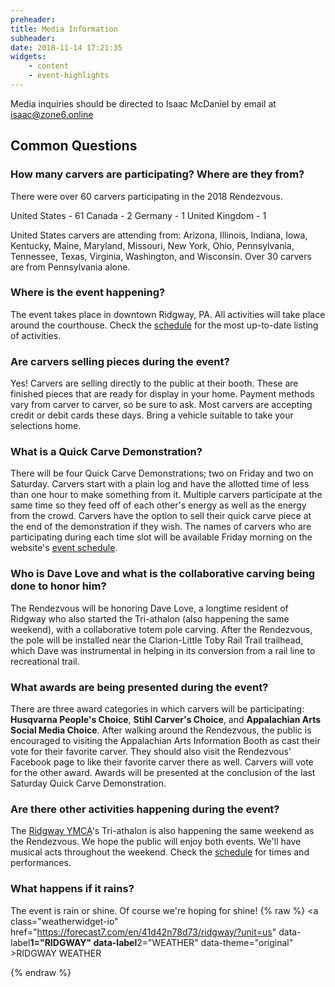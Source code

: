 ```yaml
---
preheader: 
title: Media Information
subheader: 
date: 2018-11-14 17:21:35
widgets:
    - content
    - event-highlights
---
```


Media inquiries should be directed to Isaac McDaniel by email at isaac@zone6.online

## Common Questions

### How many carvers are participating? Where are they from?
There were over 60 carvers participating in the 2018 Rendezvous.

United States - 61
Canada - 2
Germany - 1
United Kingdom - 1

United States carvers are attending from: Arizona, Illinois, Indiana, Iowa, Kentucky, Maine, Maryland, Missouri, New York, Ohio, Pennsylvania, Tennessee, Texas, Virginia, Washington, and Wisconsin.
Over 30 carvers are from Pennsylvania alone.

### Where is the event happening?
The event takes place in downtown Ridgway, PA. All activities will take place around the courthouse. Check the [schedule](../schedule "2019 Rendezvous Schedule") for the most up-to-date listing of activities.

### Are carvers selling pieces during the event?
Yes! Carvers are selling directly to the public at their booth. These are finished pieces that are ready for display in your home. Payment methods vary from carver to carver, so be sure to ask. Most carvers are accepting credit or debit cards these days. Bring a vehicle suitable to take your selections home.

### What is a Quick Carve Demonstration?
There will be four Quick Carve Demonstrations; two on Friday and two on Saturday. Carvers start with a plain log and have the allotted time of less than one hour to make something from it. Multiple carvers participate at the same time so they feed off of each other's energy as well as the energy from the crowd. Carvers have the option to sell their quick carve piece at the end of the demonstration if they wish. The names of carvers who are participating during each time slot will be available Friday morning on the website's [event schedule](../schedule "2018 Rendezvous Schedule").

### Who is Dave Love and what is the collaborative carving being done to honor him?
The Rendezvous will be honoring Dave Love, a longtime resident of Ridgway who also started the Tri-athalon (also happening the same weekend), with a collaborative totem pole carving. After the Rendezvous, the pole will be installed near the Clarion-Little Toby Rail Trail trailhead, which Dave was instrumental in helping in its conversion from a rail line to recreational trail.

### What awards are being presented during the event?
There are three award categories in which carvers will be participating: **Husqvarna People's Choice**, **Stihl Carver's Choice**, and **Appalachian Arts Social Media Choice**. After walking around the Rendezvous, the public is encouraged to visiting the Appalachian Arts Information Booth as cast their vote for their favorite carver. They should also visit the Rendezvous' Facebook page to like their favorite carver there as well. Carvers will vote for the other award. Awards will be presented at the conclusion of the last Saturday Quick Carve Demonstration.

### Are there other activities happening during the event?
The [Ridgway YMCA](http://www.ymcaridgway.com/ "Ridgway YMCA")'s Tri-athalon is also happening the same weekend as the Rendezvous. We hope the public will enjoy both events.
We'll have musical acts throughout the weekend. Check the [schedule](../schedule "2018 Rendezvous Schedule") for times and performances.


### What happens if it rains?
The event is rain or shine. Of course we're hoping for shine!
{% raw %}
<a class="weatherwidget-io" href="https://forecast7.com/en/41d42n78d73/ridgway/?unit=us" data-label**1="RIDGWAY" data-label**2="WEATHER" data-theme="original" >RIDGWAY WEATHER</a>
<script>
!function(d,s,id){var js,fjs=d.getElementsByTagName(s)[0];if(!d.getElementById(id)){js=d.createElement(s);js.id=id;js.src='https://weatherwidget.io/js/widget.min.js';fjs.parentNode.insertBefore(js,fjs);}}(document,'script','weatherwidget-io-js');
</script>
{% endraw %}